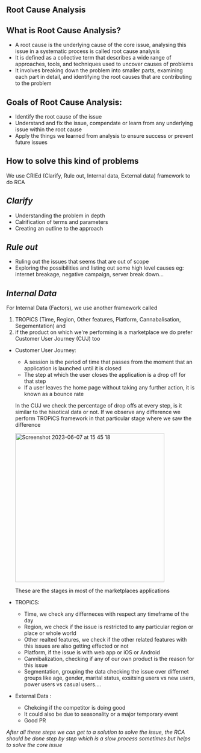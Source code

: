 ## Root Cause Analysis

**What is Root Cause Analysis?**
--
* A root cause is the underlying cause of the core issue, analysing this issue in a systematic process is called root cause analysis
* It is defined as a collective term that describes a wide range of approaches, tools, and techniques used to uncover causes of problems
* It involves breaking down the problem into smaller parts, examining each part in detail, and identifying the root causes that are contributing to the problem

**Goals of Root Cause Analysis:**
--
* Identify the root cause of the issue
* Understand and fix the issue, compendate or learn from any underlying issue within the root cause
* Apply the things we learned from analysis to ensure success or prevent future issues


**How to solve this kind of problems**
--
We use CRIEd (Clarify, Rule out, Internal data, External data) framework to do RCA

*Clarify*
--
* Understanding the problem in depth
* Calrification of terms and parameters
* Creating an outline to the approach

*Rule out*
--
* Ruling out the issues that seems that are out of scope 
* Exploring the possibilities and listing out some high level causes
eg: internet breakage, negative campaign, server break down...
  
*Internal Data*
--
   For Internal Data (Factors), we use another framework called 
   1. TROPiCS (Time, Region, Other features, Platform, Cannabalisation, Segementation) and 
   2. if the product on which we're performing is a marketplace we do prefer Customer User Journey (CUJ) too

* Customer User Journey:
   * A session is the period of time that passes from the moment that an application is launched until it is closed
   * The step at which the user closes the application is a drop off for that step
   * If a user leaves the home page without taking any further action, it is known as a bounce rate
   
   In the CUJ we check the percentage of drop offs at every step, is it similar to the hisotical data or not. If we observe any difference we perform TROPiCS framework in that particular stage where we saw the difference
   
 
  <img width="396" alt="Screenshot 2023-06-07 at 15 45 18" src="https://github.com/PraveenAllam93/DataScience-BusinessCaseStudies/assets/33192828/b295cacb-68af-47ba-922f-449577526233">
  
  These are the stages in most of the marketplaces applications
  
* TROPiCS:
   * Time, we check any differneces with respect any timeframe of the day
   * Region, we check if the issue is restricted to any particular region or place or whole world
   * Other realted features, we check if the other related features with this issues are also getting effected or not
   * Platform, if the issue is with web app or iOS or Android
   * Cannibalization, checking if any of our own product is the reason for this issue
   * Segmentation, grouping the data checking the issue over differnet groups like age, gender, marital status, exsitsing users vs new users, power users vs casual users....


* External Data :
   * Chekcing if the competitor is doing good
   * It could also be due to seasonality or a major temporary event
   * Good PR
   
   
*After all these steps we can get to a solution to solve the issue, the RCA should be done step by step which is a slow process sometimes but helps to solve the core issue*   

  
  
